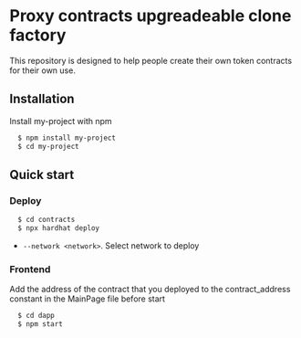 
# Proxy contracts upgreadeable clone factory

This repository is designed to help people create their own token contracts for their own use.


## Installation

Install my-project with npm

```bash
  $ npm install my-project
  $ cd my-project
```
    
## Quick start
### Deploy
```bash
  $ cd contracts 
  $ npx hardhat deploy 
```
- `--network <network>`. Select network to deploy
### Frontend
Add the address of the contract that you deployed to the contract_address constant in the MainPage file before start
```bash
  $ cd dapp 
  $ npm start
```

